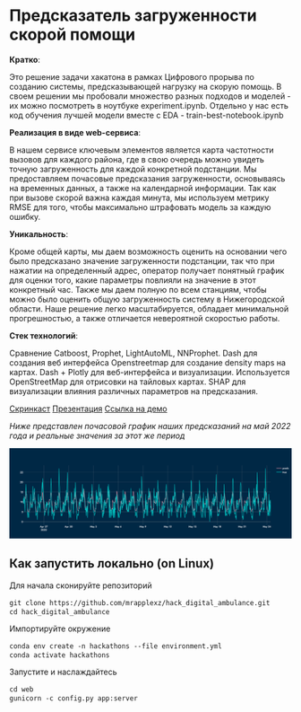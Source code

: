 # Предсказатель загруженности скорой помощи

**Кратко**:

Это решение задачи хакатона в рамках Цифрового прорыва по созданию системы, предсказывающей нагрузку на скорую помощь. В своем решении мы пробовали множество разных подходов и моделей - их можно посмотреть в ноутбуке experiment.ipynb. Отдельно у нас есть код обучения лучшей модели вместе с EDA - train-best-notebook.ipynb

**Реализация в виде web-сервиса**:

В нашем сервисе ключевым элементов является карта частотности вызовов для каждого района, где в свою очередь можно увидеть точную загруженность для каждой конкретной подстанции. Мы предоставляем почасовые предсказания загруженности, основываясь на временных данных, а также на календарной информации. Так как при вызове скорой важна каждая минута, мы используем метрику RMSE для того, чтобы максимально штрафовать модель за каждую ошибку. 

**Уникальность**:

Кроме общей карты, мы даем возможность оценить на основании чего было предсказано значение загруженности подстанции, так что при нажатии на определенный адрес, оператор получает понятный график для оценки того, какие параметры повлияли на значение в этот конкретный час. Также мы даем полную по всем станциям, чтобы можно было оценить общую загруженность систему в Нижегородской области. Наше решение легко масштабируется, обладает минимальной прогрешностью, а также отличается невероятной скоростью работы.

**Стек технологий**:

Сравнение Catboost, Prophet, LightAutoML, NNProphet. Dash для создания веб интерфейса Openstreetmap для создание density maps на картах. Dash + Plotly для веб-интерфейса и визуализации. Используется OpenStreetMap для отрисовки на тайловых картах. SHAP для визуализации влияния различных параметров на предсказания.

[Скринкаст](https://drive.google.com/file/d/16UXhCngY41ClzcZ7VOT71oielSfhZA4g/view?usp=drivesdk)
[Презентация](https://drive.google.com/file/d/12H6n-dBNxvTSgLUzKINDdMoRp8snCS-B/view?usp=sharing)
[Ссылка на демо](http://dyn.pearx.net:8050/)

*Ниже представлен почасовой график наших предсказаний на май 2022 года и реальные значения за этот же период*

![](res_graphic.png)

## Как запустить локально (on Linux)

Для начала сконируйте репозиторий

```
git clone https://github.com/mrapplexz/hack_digital_ambulance.git
cd hack_digital_ambulance
```

Импортируйте окружение
```
conda env create -n hackathons --file environment.yml
conda activate hackathons
```

Запустите и наслаждайтесь
```
cd web
gunicorn -c config.py app:server
```
